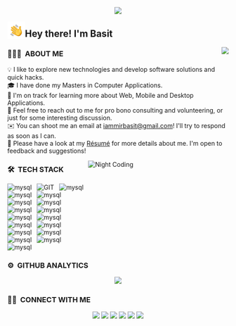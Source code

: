 <!--![BASIT MIR](https://raw.githubusercontent.com/AVS1508/AVS1508/master/assets/Aditya%20Vikram%20Singh%20Ban.jpg)-->
<p align="center">
<img src="./self.gif" height='500'/>
</p>
<img alt="Night Coding" src="./Hand%20Wave.gif" width='40' align="left"/><h2>Hey there! I'm Basit</h2>
<img src="https://visitor-badge.glitch.me/badge?page_id=basitmir" align="right"/>

<!-- ## 👋 &nbsp;Hey there! I'm Basit -->

### 👨🏻‍💻 &nbsp;ABOUT ME

💡 I like to explore new technologies and develop software solutions and quick hacks.\
🎓 I have done my Masters in Computer Applications.\
🌱 I'm on track for learning more about Web, Mobile and Desktop Applications.\
💬 Feel free to reach out to me for pro bono consulting and volunteering, or just for some interesting discussion.\
✉️ You can shoot me an email at iammirbasit@gmail.com! I'll try to respond as soon as I can.\
📄 Please have a look at my [Résumé](https://www.basit.com/resume.html) for more details about me. I'm open to feedback and suggestions!
<!--✍️ &nbsp;In my free time, I pursue Graphic Design and Blog Writing as hobbies/side hustles.\ -->

<!--<img alt="Night Coding" src="https://raw.githubusercontent.com/AVS1508/AVS1508/master/assets/Night-Coding.gif" align="right"/>-->

<img alt="Night Coding" src="https://camo.githubusercontent.com/992babdffd8c74a1502de375fbdf7e4d54773242/68747470733a2f2f6d656469612e67697068792e636f6d2f6d656469612f53576f536b4e36447854737a71494b4571762f67697068792e676966" align="right" height="200" width="320"/>

### 🛠 &nbsp;TECH STACK
<p></p>

<p>
      <img src="https://www.vectorlogo.zone/logos/w3_html5/w3_html5-ar21.svg" alt="mysql"  height="40"/>  &nbsp;
      <img src="https://www.vectorlogo.zone/logos/git-scm/git-scm-ar21.svg" alt="GIT"  height="40"/>  &nbsp;
      <img src="https://www.vectorlogo.zone/logos/mysql/mysql-ar21.svg" alt="mysql"  height="40"/>  &nbsp;
        <img src="https://img.shields.io/badge/-05122A?style=flat-square&logo=C%2B%2B&logoColor=A8B9CC" alt="mysql"  height="30"/>  &nbsp;
      <img src="https://www.vectorlogo.zone/logos/netlifyapp_watercss/netlifyapp_watercss-ar21.svg" alt="mysql" height="40"/>  &nbsp;
       <img src="https://www.vectorlogo.zone/logos/reactjs/reactjs-ar21.svg" alt="mysql"  height="40"/>  &nbsp;
      <img src="https://www.vectorlogo.zone/logos/electronjs/electronjs-ar21.svg" alt="mysql"  height="40"/>  &nbsp;
      <img src="https://www.vectorlogo.zone/logos/javascript/javascript-ar21.svg" alt="mysql" height="40"/>  &nbsp;
      <img src="https://img.shields.io/badge/-05122A?style=flat-square&logo=C&logoColor=A8B9CC" alt="mysql"  height="30"/>  &nbsp;
       <img src="https://www.vectorlogo.zone/logos/nodejs/nodejs-ar21.svg" alt="mysql" height="40"/>  &nbsp;
      <img src="https://www.vectorlogo.zone/logos/getbootstrap/getbootstrap-ar21.svg" alt="mysql"  height="40"/>  &nbsp;
      <img src="https://www.vectorlogo.zone/logos/github/github-ar21.svg" alt="mysql"  height="40"/>  &nbsp;
       <img src="https://www.vectorlogo.zone/logos/jquery/jquery-ar21.svg" alt="mysql"  height="40"/>  &nbsp;
      <img src="https://img.shields.io/badge/-Redux-764ABC?style=flat-square&logo=redux&logoColor=white" alt="mysql"  height="30"/>  &nbsp;
       <img src="https://www.vectorlogo.zone/logos/flutterio/flutterio-ar21.svg" alt="mysql" height="40"/>  &nbsp;
       <img src="https://www.vectorlogo.zone/logos/laravel/laravel-ar21.svg" alt="mysql" height="40"/>  &nbsp;
       <img src="https://www.vectorlogo.zone/logos/php/php-ar21.svg" alt="mysql"  height="40"/>  &nbsp;
       <img src="https://braze-marketing-assets.s3.amazonaws.com/images/partner_logos/react-native.png" alt="mysql"  height="40"/>  &nbsp;
</p>

### ⚙️ &nbsp;GITHUB ANALYTICS

<p align="center">
  <img height="180em" src="https://github-readme-stats-eight-theta.vercel.app/api?username=basitmir&show_icons=true&theme=dark&include_all_commits=true&count_private=true"/>
</p>

### 🤝🏻 &nbsp;CONNECT WITH ME

<p align="center">
<a href="https://basitmir.github.io/"><img src="https://img.shields.io/badge/-basitmir.github.io-3423A6?style=flat&logo=Google-Chrome&logoColor=white"/></a>
<a href="https://in.linkedin.com/in/basitmir"><img src="https://img.shields.io/badge/-Basit%20Mir-0077B5?style=flat&logo=Linkedin&logoColor=white"/></a>
<a href="mailto:iammirbasit@gmail.com"><img src="https://img.shields.io/badge/-iammirbasit@gmail.com-D14836?style=flat&logo=Gmail&logoColor=white"/></a>
<a href="https://www.instagram.com/basit_mir/"><img src="https://img.shields.io/badge/-@basit_mir-E4405F?style=flat&logo=Instagram&logoColor=white"/></a>
<a href="https://www.facebook.com/basit.mir.9"><img src="https://img.shields.io/badge/-@basit.mir.9-1877F2?style=flat&logo=Facebook&logoColor=white"/></a>
<a href="https://twitter.com/iambasitmir"><img src="https://img.shields.io/badge/-@iambasitmir-1769FF?style=flat&logo=Twitter&logoColor=white"/></a>
</p>
